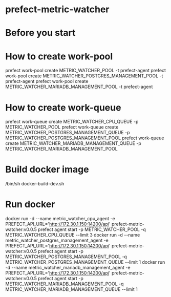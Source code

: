 # prefect-metric-watcher

# Before you start
# How to create work-pool
prefect work-pool create METRIC_WATCHER_POOL -t prefect-agent
prefect work-pool create METRIC_WATCHER_POSTGRES_MANAGEMENT_POOL -t prefect-agent
prefect work-pool create METRIC_WATCHER_MARIADB_MANAGEMENT_POOL -t prefect-agent

# How to create work-queue
prefect work-queue create METRIC_WATCHER_CPU_QUEUE -p METRIC_WATCHER_POOL
prefect work-queue create METRIC_WATCHER_POSTGRES_MANAGEMENT_QUEUE -p METRIC_WATCHER_POSTGRES_MANAGEMENT_POOL
prefect work-queue create METRIC_WATCHER_MARIADB_MANAGEMENT_QUEUE -p METRIC_WATCHER_MARIADB_MANAGEMENT_POOL

# Build docker image
/bin/sh docker-build-dev.sh

# Run docker
docker run -d --name metric_watcher_cpu_agent -e PREFECT_API_URL='http://172.30.1.150:14200/api' prefect-metric-watcher:v0.0.5 prefect agent start -p METRIC_WATCHER_POOL -q METRIC_WATCHER_CPU_QUEUE --limit 3
docker run -d --name metric_watcher_postgres_management_agent -e PREFECT_API_URL='http://172.30.1.150:14200/api' prefect-metric-watcher:v0.0.5 prefect agent start -p METRIC_WATCHER_POSTGRES_MANAGEMENT_POOL -q METRIC_WATCHER_POSTGRES_MANAGEMENT_QUEUE --limit 1
docker run -d --name metric_watcher_mariadb_management_agent -e PREFECT_API_URL='http://172.30.1.150:14200/api' prefect-metric-watcher:v0.0.5 prefect agent start -p METRIC_WATCHER_MARIADB_MANAGEMENT_POOL -q METRIC_WATCHER_MARIADB_MANAGEMENT_QUEUE --limit 1
